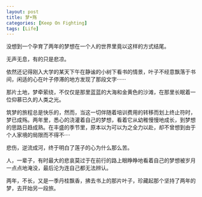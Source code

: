 ```yaml
---
layout: post
title: 梦•殇
categories: [Keep On Fighting]
tags: [Life]
---
```


没想到一个孕育了两年的梦想在一个人的世界里竟以这样的方式结尾。

无声无息，有的只是悲凉。

依然还记得刚入大学的某天下午在静谧的小树下看书的情景，叶子不经意飘落于书间，闲适的心在叶子停滞的地方发现了那段文字······

那片土地，梦牵萦绕，不仅仅是那里蓝蓝的大海和金黄色的沙滩，在那里长眠着一位仰慕已久的人类之光。

筑梦的旅程总是快乐的，然而，当这一切伴随着培训费用的转移而划上终止符时，梦已成殇。两年里，悉心的浇灌着自己的梦想，看着它从幼稚慢慢地成长，到梦想的思路日趋成熟。在丰盛的季节里，原本以为可以为之全力以赴，却不曾想到由于个人家境的局限而不得不····

悲伤，逆流成河，终于明白了莲子的心为什么那么苦。 

人，一辈子，有时最大的悲哀莫过于在前行的路上眼睁睁地看着自己的梦想被岁月一点点地淹没，最后沦为连自己都无法辨认。

两年，不长，又是一季丹桂飘香，拂去书上的那片叶子，珍藏起那个坚持了两年的梦，去开始另一段旅。
